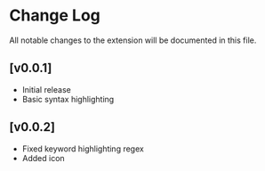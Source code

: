 # Change Log

All notable changes to the extension will be documented in this file.

## [v0.0.1]

- Initial release
- Basic syntax highlighting

## [v0.0.2]

- Fixed keyword highlighting regex
- Added icon
